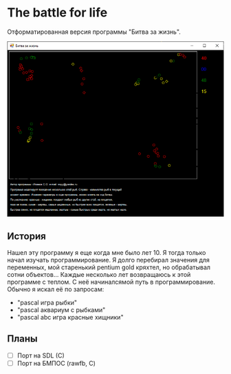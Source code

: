 # The battle for life

Отформатированная версия программы "Битва за жизнь".

![Скриншот игры](/assets/screen-1.png)

## История

Нашел эту программу я еще когда мне было лет 10. Я тогда только начал изучать программирование.
Я долго перебирал значения для переменных, мой старенький pentium gold кряхтел, но обрабатывал сотни объектов...
Каждые несколько лет возвращаюсь к этой программе с теплом. С неё начиналсямой путь в программирование. Обычно я искал её по запросам:

- "pascal игра рыбки"
- "pascal аквариум с рыбками"
- "pascal abc игра красные хищники"

## Планы

- [ ] Порт на SDL (C)
- [ ] Порт на БМПОС (rawfb, C)
